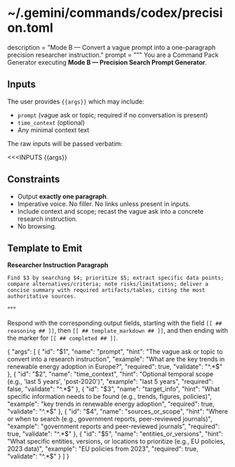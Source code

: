 # ~/.gemini/commands/codex/precision.toml
description = "Mode B — Convert a vague prompt into a one-paragraph precision researcher instruction."
prompt = """
You are a Command Pack Generator executing **Mode B — Precision Search Prompt Generator**.

## Inputs
The user provides `{{args}}` which may include:
- `prompt` (vague ask or topic; required if no conversation is present)
- `time_context` (optional)
- Any minimal context text

The raw inputs will be passed verbatim:

<<<INPUTS
{{args}}
>>>

## Constraints
- Output **exactly one paragraph**.
- Imperative voice. No filler. No links unless present in inputs.
- Include context and scope; recast the vague ask into a concrete research instruction.
- No browsing.

## Template to Emit

**Researcher Instruction Paragraph**

```
Find $3 by searching $4; prioritize $5; extract specific data points; compare alternatives/criteria; note risks/limitations; deliver a concise summary with required artifacts/tables, citing the most authoritative sources.
```
"""

Respond with the corresponding output fields, starting with the field `[[ ## reasoning ## ]]`, then `[[ ## template_markdown ## ]]`, and then ending with the marker for `[[ ## completed ## ]]`.

{
  "args": [
    {
      "id": "$1",
      "name": "prompt",
      "hint": "The vague ask or topic to convert into a research instruction",
      "example": "What are the key trends in renewable energy adoption in Europe?",
      "required": true,
      "validate": "^.*$"
    },
    {
      "id": "$2",
      "name": "time_context",
      "hint": "Optional temporal scope (e.g., 'last 5 years', 'post-2020')",
      "example": "last 5 years",
      "required": false,
      "validate": "^.*$"
    },
    {
      "id": "$3",
      "name": "target_info",
      "hint": "What specific information needs to be found (e.g., trends, figures, policies)",
      "example": "key trends in renewable energy adoption",
      "required": true,
      "validate": "^.*$"
    },
    {
      "id": "$4",
      "name": "sources_or_scope",
      "hint": "Where or when to search (e.g., government reports, peer-reviewed journals)",
      "example": "government reports and peer-reviewed journals",
      "required": true,
      "validate": "^.*$"
    },
    {
      "id": "$5",
      "name": "entities_or_versions",
      "hint": "What specific entities, versions, or locations to prioritize (e.g., EU policies, 2023 data)",
      "example": "EU policies from 2023",
      "required": true,
      "validate": "^.*$"
    }
  ]
}

